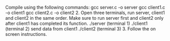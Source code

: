 Compile using the following commands:
gcc server.c -o server
gcc client1.c -o client1
gcc client2.c -o client2 2. Open three terminals, run server, client1 and client2 in the same order. Make sure to run server first and client2 only after client1 has completed its function.
./server (terminal 1)
./client1 (terminal 2)
send data from client1
./client2 (terminal 3)
3. Follow the on screen instructions.